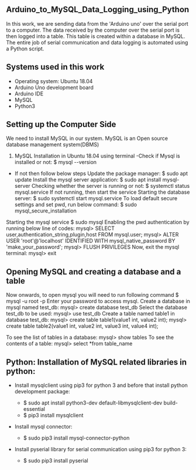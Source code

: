 ## Arduino_to_MySQL_Data_Logging_using_Python

In this work, we are sending data from the 'Arduino uno' over the serial port to a computer. The data received by the computer over the serial port is then logged into a table. This table is created within a database in MySQL. The entire job of serial communication and data logging is automated using a Python script.

## Systems used in this work

- Operating system: Ubuntu 18.04
- Arduino Uno development board
- Arduino IDE 
- MySQL 
- Python3

## Setting up the Computer Side

We need to install MySQL in our system. MySQL is an Open source database management system(DBMS)

1. MySQL Installation in Ubuntu 18.04 using terminal
        -Check if Mysql is installed or not: 
        $ mysql --version
- If not then follow below steps
Update the package manager: 
$ sudo apt update
Install the mysql server application: 
$ sudo apt install mysql-server
Checking whether the server is running or not: 
$ systemctl status mysql.service
If not running, then start the service
Starting the database server: 
$ sudo systemctl start mysql.service
To load default secure settings and set pwd, run below command:
$ sudo mysql_secure_installation

Starting the mysql service
$ sudo mysql
Enabling the pwd authentication by running below line of codes:
mysql> SELECT user,authentication_string,plugin,host FROM mysql.user;
mysql> ALTER USER 'root'@'localhost' IDENTIFIED WITH mysql_native_password BY 'make_your_password';
mysql> FLUSH PRIVILEGES
Now, exit the mysql terminal:
mysql> exit

## Opening MySQL and creating a database and a table

Now onwards, to open mysql you will need to run following command
$ mysql -u root -p
Enter your password to access mysql.
Create a database in mysql named test_db:
mysql> create database test_db
Select the database test_db to be used:
mysql> use test_db
Create a table named table1 in database test_db:
mysql> create table table1(value1 int, value2 int); 
mysql>  create table table2(value1 int, value2 int, value3 int, value4 int);

To see the list of tables in a database:
mysql> show tables
To see the contents of a table:
mysql> select *from table_name

## Python: Installation of MySQL related libraries in python:

- Install mysqlclient using pip3 for python 3 and before that install python development package:
    - $ sudo apt install python3-dev default-libmysqlclient-dev build-essential
    - $ pip3 install mysqlclient

- Install mysql connector:
    - $ sudo pip3 install mysql-connector-python

- Install pyserial library for serial communication using pip3 for python 3:
    - $ sudo pip3 install pyserial

